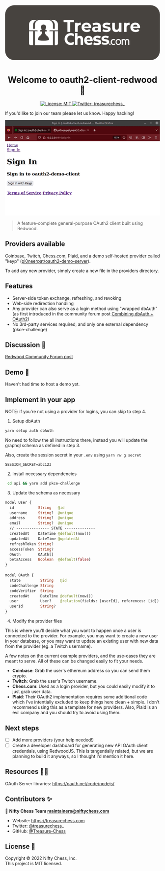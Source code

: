 <h1 align="center"><img width="600" style="border-radius: 30px;" src="https://github.com/treasure-chess/treasure-chess/blob/main/github-header.png?raw=true"/></h1>
<h1 align="center">Welcome to oauth2-client-redwood 👋</h1>
<p align="center">
  <a href="#" target="_blank">
    <img alt="License: MIT" src="https://img.shields.io/badge/License-MIT-yellow.svg" />
  </a>
  <a href="https://twitter.com/treasure chess_" target="_blank">
    <img alt="Twitter: treasurechess_" src="https://img.shields.io/twitter/follow/treasurechess_.svg?style=social" />
  </a>
</p>

If you'd like to join our team please let us know. Happy hacking!

<p align="center">
<img width="600px" src="oauth2-client-redwood.gif"/>
</p>

> A feature-complete general-purpose OAuth2 client built using Redwood.

## Providers available

Coinbase, Twitch, Chess.com, Plaid, and a demo self-hosted provider called "keyp" ([pi0neerpat/oauth2-demo-server](https://github.com/pi0neerpat/oauth2-demo-server)).

To add any new provider, simply create a new file in the providers directory.

## Features

- Server-side token exchange, refreshing, and revoking
- Web-side redirection handling
- Any provider can also serve as a login method using "wrapped dbAuth" (as first introduced in the community forum post [Combining dbAuth + OAuth2](https://community.redwoodjs.com/t/combining-dbauth-oauth2/2452/8))
- No 3rd-party services required, and only one external dependency (pkce-challenge)

## Discussion 💬

[Redwood Community Forum post](https://community.redwoodjs.com/t/i-made-passportjs-for-redwood/4343?u=pi0neerpat)

## Demo 📙

Haven't had time to host a demo yet.

## Implement in your app

NOTE: if you're not using a provider for logins, you can skip to step 4.

1. Setup dbAuth

```bash
yarn setup auth dbAuth
```

No need to follow the all instructions there, instead you will update the graphql schema as defined in step 3.

Also, create the session secret in your `.env` using `yarn rw g secret`

```
SESSION_SECRET=abc123
```

2. Install necessary dependencies

```bash
 cd api && yarn add pkce-challenge
```

3. Update the schema as necessary

```graphql
model User {
  id           String   @id
  username     String?  @unique
  address      String?  @unique
  email        String?  @unique
  // --------------- STATE --------------
  createdAt    DateTime @default(now())
  updatedAt    DateTime @updatedAt
  refreshToken String?
  accessToken  String?
  OAuth        OAuth[]
  betaAccess   Boolean  @default(false)
}

model OAuth {
  state         String   @id
  codeChallenge String
  codeVerifier  String
  createdAt     DateTime @default(now())
  user          User?    @relation(fields: [userId], references: [id])
  userId        String?
}
```

4. Modify the provider files

This is where you'll decide what you want to happen once a user is connected to the provider. For example, you may want to create a new user in your database, or you may want to update an existing user with new data from the provider (eg. a Twitch username).

A few notes on the current example providers, and the use-cases they are meant to serve. All of these can be changed easily to fit your needs.

- **Coinbase**: Grab the user's ethereum address so you can send them crypto.
- **Twitch**: Grab the user's Twitch username.
- **Chess.com**: Used as a login provider, but you could easily modify it to just grab user data.
- **Plaid**: Their OAuth2 implementation requires some additional code which I've intentially excluded to keep things here clean + simple. I don't recommend using this as a template for new providers. Also, Plaid is an evil company and you should try to avoid using them.
## Next steps

- [ ] Add more providers (your help needed!)
- [ ] Create a developer dashboard for generating new API OAuth client credentials, using RedwoodJS. This is tangentially related, but we are planning to build it anyways, so I thought I'd mention it here.

## Resources 🧑‍💻

OAuth Server libraries: https://oauth.net/code/nodejs/

## Contributors ✨

👤 **Nifty Chess Team <maintainers@niftychess.com>**

- Website: https://treasurechess.com
- Twitter: [@treasurechess\_](https://twitter.com/treasurechess_)
- GitHub: [@Treasure-Chess](https://github.com/Treasure-Chess)

## License 📝

Copyright © 2022 Nifty Chess, Inc.<br />
This project is MIT licensed.



